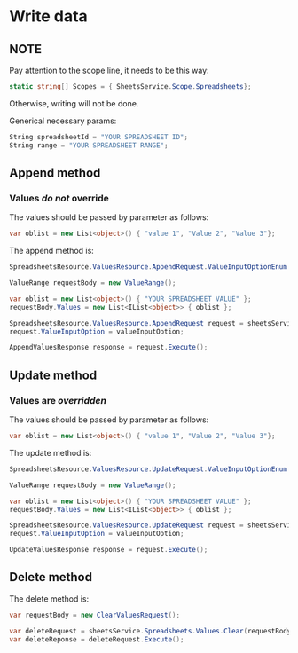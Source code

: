 # Write data

## NOTE

Pay attention to the scope line, it needs to be this way:

```C#
static string[] Scopes = { SheetsService.Scope.Spreadsheets};
```
Otherwise, writing will not be done.

Generical necessary params:

```C#
String spreadsheetId = "YOUR SPREADSHEET ID";
String range = "YOUR SPREADSHEET RANGE";
```

## Append method

### Values *do not* override

The values ​​should be passed by parameter as follows:

```C#
var oblist = new List<object>() { "value 1", "Value 2", "Value 3"};
```

The append method is:

```C#
SpreadsheetsResource.ValuesResource.AppendRequest.ValueInputOptionEnum valueInputOption = SpreadsheetsResource.ValuesResource.AppendRequest.ValueInputOptionEnum.USERENTERED;

ValueRange requestBody = new ValueRange();

var oblist = new List<object>() { "YOUR SPREADSHEET VALUE" };
requestBody.Values = new List<IList<object>> { oblist };

SpreadsheetsResource.ValuesResource.AppendRequest request = sheetsService.Spreadsheets.Values.Append(requestBody, spreadsheetId, range);
request.ValueInputOption = valueInputOption;

AppendValuesResponse response = request.Execute();
```

## Update method

### Values are *overridden*

The values ​​should be passed by parameter as follows:

```C#
var oblist = new List<object>() { "value 1", "Value 2", "Value 3"};
```

The update method is:

```C#
SpreadsheetsResource.ValuesResource.UpdateRequest.ValueInputOptionEnum valueInputOption = SpreadsheetsResource.ValuesResource.UpdateRequest.ValueInputOptionEnum.USERENTERED;

ValueRange requestBody = new ValueRange();

var oblist = new List<object>() { "YOUR SPREADSHEET VALUE" };
requestBody.Values = new List<IList<object>> { oblist };

SpreadsheetsResource.ValuesResource.UpdateRequest request = sheetsService.Spreadsheets.Values.Update(requestBody, spreadsheetId, range);
request.ValueInputOption = valueInputOption;

UpdateValuesResponse response = request.Execute();
```

## Delete method

The delete method is:

```C#
var requestBody = new ClearValuesRequest();

var deleteRequest = sheetsService.Spreadsheets.Values.Clear(requestBody, spreadsheetId, range);
var deleteReponse = deleteRequest.Execute();
```



